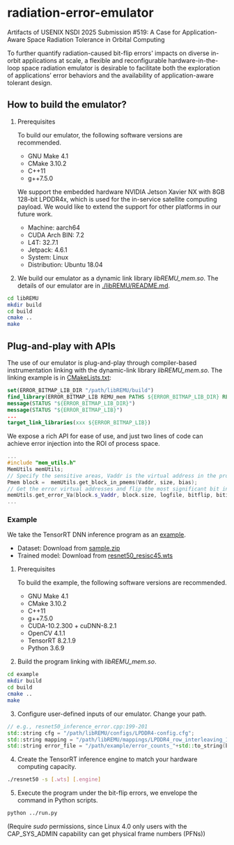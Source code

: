 # radiation-error-emulator
Artifacts of USENIX NSDI 2025 Submission #519: A Case for Application-Aware Space Radiation Tolerance in Orbital Computing

To further quantify radiation-caused bit-flip errors' impacts on diverse in-orbit applications at scale, a flexible and reconfigurable hardware-in-the-loop space radiation emulator is desirable to facilitate both the exploration of applications’ error behaviors and the availability of application-aware tolerant design.

## How to build the emulator?

1. Prerequisites

   To build our emulator, the following software versions are recommended.
    - GNU Make 4.1
    - CMake 3.10.2
    - C++11
    - g++7.5.0
    
    We support the embedded hardware NVIDIA Jetson Xavier NX with 8GB 128-bit LPDDR4x, which is used for the in-service satellite computing payload.  We would like to extend the support for other platforms in our future work.
    - Machine: aarch64
    - CUDA Arch BIN: 7.2
    - L4T: 32.7.1
    - Jetpack: 4.6.1
    - System: Linux
    - Distribution: Ubuntu 18.04
      
3. We build our emulator as a dynamic link library *libREMU_mem.so*.
The details of our emulator are in [./libREMU/README.md](./libREMU/README.md).

 ```sh
 cd libREMU
 mkdir build
 cd build
 cmake ..
 make
 ```

## Plug-and-play with APIs
The use of our emulator is plug-and-play through compiler-based instrumentation linking with the dynamic-link library *libREMU_mem.so*.
The linking example is in [CMakeLists.txt](./example/CMakeLists.txt):

```cmake
set(ERROR_BITMAP_LIB_DIR "/path/libREMU/build")
find_library(ERROR_BITMAP_LIB REMU_mem PATHS ${ERROR_BITMAP_LIB_DIR} REQUIRED)
message(STATUS "${ERROR_BITMAP_LIB_DIR}")
message(STATUS "${ERROR_BITMAP_LIB}")
...
target_link_libraries(xxx ${ERROR_BITMAP_LIB})
```

We expose a rich API for ease of use, and just two lines of code can achieve error injection into the ROI of process space. 

```cpp
...
#include "mem_utils.h"
MemUtils memUtils;
// Specify the sensitive areas, Vaddr is the virtual address in the process space (i.e., start address of ROI), size is the ROI's size, and bias is the location of the specified area.
Pmem block =  memUtils.get_block_in_pmems(Vaddr, size, bias);
// Get the error virtual addresses and flip the most significant bit in each byte.
memUtils.get_error_Va(block.s_Vaddr, block.size, logfile, bitflip, bitidx, cfg, mapping, errorMap);
...
```
### Example
We take the TensorRT DNN inference program as an [example](./example).
- Dataset: Download from [sample.zip](https://drive.google.com/file/d/1QHEVYMOCAgnGyAfnzhESHlEvuuMktfB_/view?usp=drive_link)
- Trained model: Download from [resnet50_resisc45.wts](https://drive.google.com/file/d/1aeASCls2B8Zk1925b7T10Ay89_3of0ku/view?usp=drive_link)
  
1. Prerequisites
    
    To build the example, the following software versions are recommended.
    - GNU Make 4.1
    - CMake 3.10.2
    - C++11
    - g++7.5.0
    - CUDA-10.2.300 + cuDNN-8.2.1
    - OpenCV 4.1.1
    - TensorRT 8.2.1.9
    - Python 3.6.9


2. Build the program linking with *libREMU_mem.so*.

```sh
cd example
mkdir build
cd build
cmake ..
make
```
3. Configure user-defined inputs of our emulator. Change your path.

```cpp
// e.g., resnet50_inference_error.cpp:199-201
std::string cfg = "/path/libREMU/configs/LPDDR4-config.cfg";
std::string mapping = "/path/libREMU/mappings/LPDDR4_row_interleaving_16.map";
std::string error_file = "/path/example/error_counts_"+std::to_string(bitflip) + ".txt";
```
4. Create the TensorRT inference engine to match your hardware computing capacity.

```sh
./resnet50 -s [.wts] [.engine] 
```
5. Execute the program under the bit-flip errors, we envelope the command in Python scripts.

```sh
python ../run.py
```
 (Require *sudo* permissions, since Linux 4.0 only users with the CAP_SYS_ADMIN capability can get physical frame numbers (PFNs))
